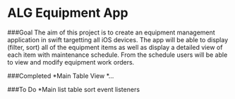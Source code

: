 # ALG Equipment App

###Goal
The aim of this project is to create an equipment management application in swift targetting all iOS devices. The app will be able to display (filter, sort) all of the equipment items as well as display a detailed view of each item with maintenance schedule. From the schedule users will be able to view and modify equipment work orders. 

###Completed
*Main Table View
*...


###To Do
*Main list table sort event listeners 
